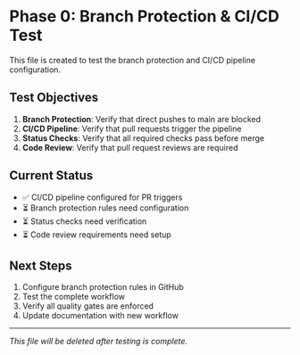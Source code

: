 # Phase 0: Branch Protection & CI/CD Test

This file is created to test the branch protection and CI/CD pipeline configuration.

## Test Objectives

1. **Branch Protection**: Verify that direct pushes to main are blocked
2. **CI/CD Pipeline**: Verify that pull requests trigger the pipeline
3. **Status Checks**: Verify that all required checks pass before merge
4. **Code Review**: Verify that pull request reviews are required

## Current Status

- ✅ CI/CD pipeline configured for PR triggers
- ⏳ Branch protection rules need configuration
- ⏳ Status checks need verification
- ⏳ Code review requirements need setup

## Next Steps

1. Configure branch protection rules in GitHub
2. Test the complete workflow
3. Verify all quality gates are enforced
4. Update documentation with new workflow

---

_This file will be deleted after testing is complete._
